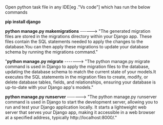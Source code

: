Open python task file in any IDE[eg ."Vs code"] which has run the below commands

**pip install django**



**python manage.py makemigrations**      ------>      "The generated migration files are stored in the migrations directory within your Django app. These files contain the SQL statements needed to apply the 
                                                         changes to the database.You can then apply these migrations to update your database schema by running the migrations command."


"**python manage.py migrate**           ------->        "The python manage.py migrate command is used in Django to apply the migration files to the database, updating the database schema to match the current 
                                                           state of your models.It executes the SQL statements in the migration files to create, modify, or delete database tables, fields, and relationships, 
                                                           ensuring your database is up-to-date with your Django app's models."


**python manage.py runserver**          ------->       "The python manage.py runserver command is used in Django to start the development server, allowing you to run and test your Django application locally.
                                                       It starts a lightweight web server that serves your Django app, making it accessible in a web browser at a specified address, typically http://localhost:8000/."
